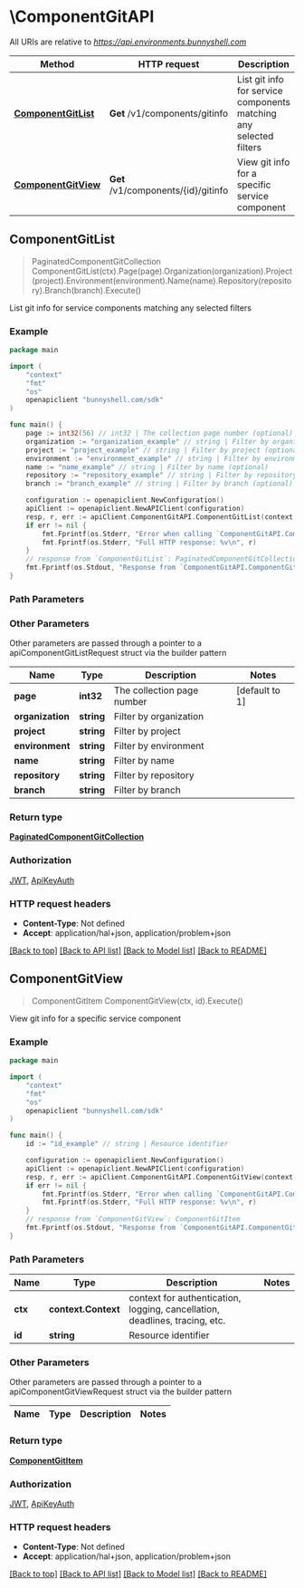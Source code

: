# \ComponentGitAPI

All URIs are relative to *https://api.environments.bunnyshell.com*

Method | HTTP request | Description
------------- | ------------- | -------------
[**ComponentGitList**](ComponentGitAPI.md#ComponentGitList) | **Get** /v1/components/gitinfo | List git info for service components matching any selected filters
[**ComponentGitView**](ComponentGitAPI.md#ComponentGitView) | **Get** /v1/components/{id}/gitinfo | View git info for a specific service component



## ComponentGitList

> PaginatedComponentGitCollection ComponentGitList(ctx).Page(page).Organization(organization).Project(project).Environment(environment).Name(name).Repository(repository).Branch(branch).Execute()

List git info for service components matching any selected filters



### Example

```go
package main

import (
    "context"
    "fmt"
    "os"
    openapiclient "bunnyshell.com/sdk"
)

func main() {
    page := int32(56) // int32 | The collection page number (optional) (default to 1)
    organization := "organization_example" // string | Filter by organization (optional)
    project := "project_example" // string | Filter by project (optional)
    environment := "environment_example" // string | Filter by environment (optional)
    name := "name_example" // string | Filter by name (optional)
    repository := "repository_example" // string | Filter by repository (optional)
    branch := "branch_example" // string | Filter by branch (optional)

    configuration := openapiclient.NewConfiguration()
    apiClient := openapiclient.NewAPIClient(configuration)
    resp, r, err := apiClient.ComponentGitAPI.ComponentGitList(context.Background()).Page(page).Organization(organization).Project(project).Environment(environment).Name(name).Repository(repository).Branch(branch).Execute()
    if err != nil {
        fmt.Fprintf(os.Stderr, "Error when calling `ComponentGitAPI.ComponentGitList``: %v\n", err)
        fmt.Fprintf(os.Stderr, "Full HTTP response: %v\n", r)
    }
    // response from `ComponentGitList`: PaginatedComponentGitCollection
    fmt.Fprintf(os.Stdout, "Response from `ComponentGitAPI.ComponentGitList`: %v\n", resp)
}
```

### Path Parameters



### Other Parameters

Other parameters are passed through a pointer to a apiComponentGitListRequest struct via the builder pattern


Name | Type | Description  | Notes
------------- | ------------- | ------------- | -------------
 **page** | **int32** | The collection page number | [default to 1]
 **organization** | **string** | Filter by organization | 
 **project** | **string** | Filter by project | 
 **environment** | **string** | Filter by environment | 
 **name** | **string** | Filter by name | 
 **repository** | **string** | Filter by repository | 
 **branch** | **string** | Filter by branch | 

### Return type

[**PaginatedComponentGitCollection**](PaginatedComponentGitCollection.md)

### Authorization

[JWT](../README.md#JWT), [ApiKeyAuth](../README.md#ApiKeyAuth)

### HTTP request headers

- **Content-Type**: Not defined
- **Accept**: application/hal+json, application/problem+json

[[Back to top]](#) [[Back to API list]](../README.md#documentation-for-api-endpoints)
[[Back to Model list]](../README.md#documentation-for-models)
[[Back to README]](../README.md)


## ComponentGitView

> ComponentGitItem ComponentGitView(ctx, id).Execute()

View git info for a specific service component



### Example

```go
package main

import (
    "context"
    "fmt"
    "os"
    openapiclient "bunnyshell.com/sdk"
)

func main() {
    id := "id_example" // string | Resource identifier

    configuration := openapiclient.NewConfiguration()
    apiClient := openapiclient.NewAPIClient(configuration)
    resp, r, err := apiClient.ComponentGitAPI.ComponentGitView(context.Background(), id).Execute()
    if err != nil {
        fmt.Fprintf(os.Stderr, "Error when calling `ComponentGitAPI.ComponentGitView``: %v\n", err)
        fmt.Fprintf(os.Stderr, "Full HTTP response: %v\n", r)
    }
    // response from `ComponentGitView`: ComponentGitItem
    fmt.Fprintf(os.Stdout, "Response from `ComponentGitAPI.ComponentGitView`: %v\n", resp)
}
```

### Path Parameters


Name | Type | Description  | Notes
------------- | ------------- | ------------- | -------------
**ctx** | **context.Context** | context for authentication, logging, cancellation, deadlines, tracing, etc.
**id** | **string** | Resource identifier | 

### Other Parameters

Other parameters are passed through a pointer to a apiComponentGitViewRequest struct via the builder pattern


Name | Type | Description  | Notes
------------- | ------------- | ------------- | -------------


### Return type

[**ComponentGitItem**](ComponentGitItem.md)

### Authorization

[JWT](../README.md#JWT), [ApiKeyAuth](../README.md#ApiKeyAuth)

### HTTP request headers

- **Content-Type**: Not defined
- **Accept**: application/hal+json, application/problem+json

[[Back to top]](#) [[Back to API list]](../README.md#documentation-for-api-endpoints)
[[Back to Model list]](../README.md#documentation-for-models)
[[Back to README]](../README.md)

